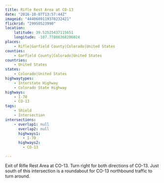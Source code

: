 ```yaml
---
title: Rifle Rest Area at CO-13
date: "2016-10-07T13:57:44Z"
imageid: "4440609119370232421"
flickrid: "29950523990"
location:
    latitude: 39.52525437115651
    longitude: -107.77808368206024
places:
    - Rifle|Garfield County|Colorado|United States
counties:
    - Garfield County|Colorado|United States
countries:
    - United States
states:
    - Colorado|United States
highwaytypes:
    - Interstate Highway
    - Colorado State Highway
highways:
    - I-70
    - CO-13
tags:
    - Shield
    - Intersection
intersections:
    - overlap1: null
      overlap2: null
      highways1:
        - I-70
      highways2:
        - CO-13

---
```

Exit of Rifle Rest Area at CO-13.  Turn right for both directions of CO-13.  Just south of this intersection is a roundabout for CO-13 northbound traffic to turn around.